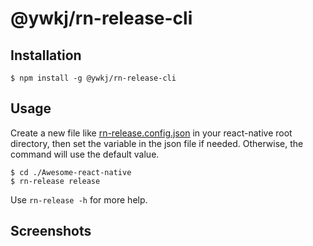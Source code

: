 # @ywkj/rn-release-cli

## Installation

```
$ npm install -g @ywkj/rn-release-cli
```

## Usage

Create a new file like [rn-release.config.json](./config/rn-release.config.json) in your react-native root directory, then set the variable in the json file if needed. Otherwise, the command will use the default value.

```
$ cd ./Awesome-react-native
$ rn-release release
```

Use `rn-release -h` for more help.

## Screenshots


